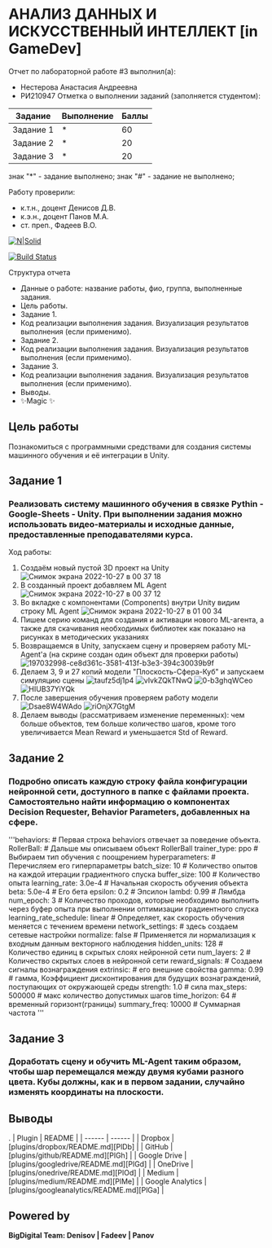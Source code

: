# АНАЛИЗ ДАННЫХ И ИСКУССТВЕННЫЙ ИНТЕЛЛЕКТ [in GameDev]
Отчет по лабораторной работе #3 выполнил(а):
- Нестерова Анастасия Андреевна
- РИ210947
Отметка о выполнении заданий (заполняется студентом):

| Задание | Выполнение | Баллы |
| ------ | ------ | ------ |
| Задание 1 | * | 60 |
| Задание 2 | * | 20 |
| Задание 3 | * | 20 |

знак "*" - задание выполнено; знак "#" - задание не выполнено;

Работу проверили:
- к.т.н., доцент Денисов Д.В.
- к.э.н., доцент Панов М.А.
- ст. преп., Фадеев В.О.

[![N|Solid](https://cldup.com/dTxpPi9lDf.thumb.png)](https://nodesource.com/products/nsolid)

[![Build Status](https://travis-ci.org/joemccann/dillinger.svg?branch=master)](https://travis-ci.org/joemccann/dillinger)

Структура отчета

- Данные о работе: название работы, фио, группа, выполненные задания.
- Цель работы.
- Задание 1.
- Код реализации выполнения задания. Визуализация результатов выполнения (если применимо).
- Задание 2.
- Код реализации выполнения задания. Визуализация результатов выполнения (если применимо).
- Задание 3.
- Код реализации выполнения задания. Визуализация результатов выполнения (если применимо).
- Выводы.
- ✨Magic ✨

## Цель работы
Познакомиться с программными средствами для создания системы машинного обучения и её интеграции в Unity.

## Задание 1
### Реализовать систему машинного обучения в связке Pythin - Google-Sheets - Unity. При выполнении задания можно использовать видео-материалы и исходные данные, предоставленные преподавателями курса.
Ход работы:
1) Создаём новый пустой 3D проект на Unity
![Снимок экрана 2022-10-27 в 00 37 18](https://user-images.githubusercontent.com/43472988/198121087-b791ffda-fced-4f72-a9fe-533aa19ffe9f.png)
2) В созданный проект добавляем ML Agent
![Снимок экрана 2022-10-27 в 00 37 12](https://user-images.githubusercontent.com/43472988/198120917-8d42db49-c0a3-4b8b-8d9f-72d01326348a.png)
3) Во вкладке с компонентами (Components) внутри Unity видим строку ML Agent
![Снимок экрана 2022-10-27 в 01 00 34](https://user-images.githubusercontent.com/43472988/198125425-9b28f150-e92a-415c-a8e2-313af76fa6e5.png)
4) Пишем серию команд для создания и активации нового ML-агента, а также для скачивания необходимых библиотек как показано на рисунках в методических указаниях
5) Возвращаемся в Unity, запускаем сцену и проверяем работу ML-Agent'а (на скрине создан один объект для проверки работы) 
![197032998-ce8d361c-3581-413f-b3e3-394c30039b9f](https://user-images.githubusercontent.com/43472988/198136774-5a7114ff-c05d-4af1-abe7-6998cfd73caa.png)
6) Делаем 3, 9 и 27 копий модели "Плоскость-Сфера-Куб" и запускаем симуляцию сцены
![taufz5dj1p4](https://user-images.githubusercontent.com/43472988/198138898-03e4f218-b39e-4a0a-af8a-48700c226123.jpg)
![vIvkZQkTNwQ](https://user-images.githubusercontent.com/43472988/198139220-5bad018b-710e-4b1c-a195-e3321d9e5112.jpg)
![0-b3ghqWCeo](https://user-images.githubusercontent.com/43472988/198139228-bc1f8844-8156-4db2-a7bf-858cd7d73e61.jpg)
![HIUB37YiYQk](https://user-images.githubusercontent.com/43472988/198139282-8f1a898b-33e5-4fc6-949d-ab79cd19c7a3.jpg)
7) После завершения обучения проверяем работу модели
![Dsae8W4WAdo](https://user-images.githubusercontent.com/43472988/198139967-4d896757-3c1b-41e0-a690-828546470efb.jpg)
![riOnjX7GtgM](https://user-images.githubusercontent.com/43472988/198140053-58d88d66-b05d-4ea5-aa4e-02691b0af4b6.jpg)
8) Делаем выводы (рассматриваем изменение переменных): чем больше объектов, тем больше количество шагов, кроме того увеличивается Mean Reward и уменьшается Std of Reward.

## Задание 2
### Подробно описать каждую строку файла конфигурации нейронной сети, доступного в папке с файлами проекта. Самостоятельно найти информацию о компонентах Decision Requester, Behavior Parameters, добавленных на сфере.
'''behaviors: # Первая строка behaviors отвечает за поведение объекта.
  RollerBall: # Дальше мы описываем объект RollerBall
    trainer_type: ppo # Выбираем тип обучения с поощрением
    hyperparameters: # Перечисляем его гиперпараметры
      batch_size: 10 # Количество опытов на каждой итерации градиентного спуска
      buffer_size: 100 # Количество опыта
      learning_rate: 3.0e-4 # Начальная скорость обучения объекта
      beta: 5.0e-4 # Его бета
      epsilon: 0.2 # Эпсилон
      lambd: 0.99 # Лямбда
      num_epoch: 3 # Количество проходов, которые необходимо выполнить через буфер опыта при выполнении оптимизации градиентного спуска
      learning_rate_schedule: linear # Определяет, как скорость обучения меняется с течением времени
    network_settings: # здесь создаем сетевые настройки
      normalize: false # Применяется ли нормализация к входным данным векторного наблюдения
      hidden_units: 128 # Количество единиц в скрытых слоях нейронной сети
      num_layers: 2 # Количество скрытых слоев в нейронной сети
    reward_signals: # Создаем сигналы вознаграждения
      extrinsic: # его внешние свойства
        gamma: 0.99 # гамма, Коэффициент дисконтирования для будущих вознаграждений, поступающих от окружающей среды
        strength: 1.0 # сила
    max_steps: 500000 # макс количество допустимых шагов
    time_horizon: 64 # временный горизонт(границы)
    summary_freq: 10000 # Суммарная частота
'''

## Задание 3 
### Доработать сцену и обучить ML-Agent таким образом, чтобы шар перемещался между двумя кубами разного цвета. Кубы должны, как и в первом задании, случайно изменять координаты на плоскости.


## Выводы

.
| Plugin | README |
| ------ | ------ |
| Dropbox | [plugins/dropbox/README.md][PlDb] |
| GitHub | [plugins/github/README.md][PlGh] |
| Google Drive | [plugins/googledrive/README.md][PlGd] |
| OneDrive | [plugins/onedrive/README.md][PlOd] |
| Medium | [plugins/medium/README.md][PlMe] |
| Google Analytics | [plugins/googleanalytics/README.md][PlGa] |

## Powered by

**BigDigital Team: Denisov | Fadeev | Panov**
